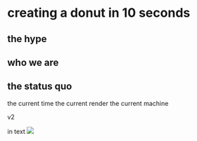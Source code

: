 # **creating a donut in 10 seconds**

## the hype

## who we are


## the status quo
 the current time
 the current render
 the current machine



v2


in text ![][donut current render]


[donut current render]: https://github.com/baudhaus/houdini-as-code/blob/master/render.png